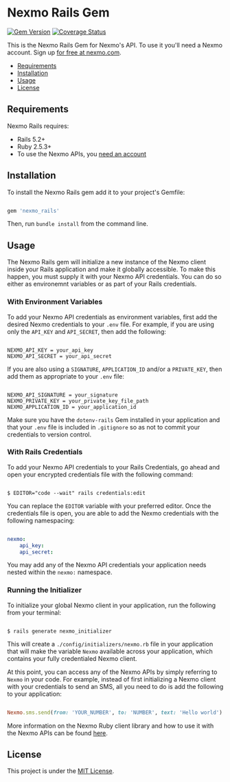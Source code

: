 # Nexmo Rails Gem

[![Gem Version](https://badge.fury.io/rb/nexmo_rails.svg)](https://badge.fury.io/rb/nexmo_rails) [![Coverage Status](https://coveralls.io/repos/github/Nexmo/nexmo-rails/badge.svg?branch=master)](https://coveralls.io/github/Nexmo/nexmo-rails?branch=master)

This is the Nexmo Rails Gem for Nexmo's API. To use it you'll
need a Nexmo account. Sign up [for free at nexmo.com](https://dashboard.nexmo.com/sign-up?utm_source=DEV_REL&utm_medium=github&utm_campaign=nexmo-rails).

* [Requirements](#requirements)
* [Installation](#installation)
* [Usage](#usage)
* [License](#license)

## Requirements

Nexmo Rails requires: 

* Rails 5.2+
* Ruby 2.5.3+
* To use the Nexmo APIs, you [need an account](https://dashboard.nexmo.com/sign-up?utm_source=DEV_REL&utm_medium=github&utm_campaign=nexmo-rails)

## Installation

To install the Nexmo Rails gem add it to your project's Gemfile:

```ruby

gem 'nexmo_rails'

```

Then, run `bundle install` from the command line.

## Usage

The Nexmo Rails gem will initialize a new instance of the Nexmo client inside your Rails application and make it globally accessible. To make this happen, you must supply it with your Nexmo API credentials. You can do so either as environemnt variables or as part of your Rails credentials.

### With Environment Variables 

To add your Nexmo API credentials as environment variables, first add the desired Nexmo credentials to your `.env` file. For example, if you are using only the `API_KEY` and `API_SECRET`, then add the following:

```

NEXMO_API_KEY = your_api_key
NEXMO_API_SECRET = your_api_secret

```

If you are also using a `SIGNATURE`, `APPLICATION_ID` and/or a `PRIVATE_KEY`, then add them as appropriate to your `.env` file:

```

NEXMO_API_SIGNATURE = your_signature
NEXMO_PRIVATE_KEY = your_private_key_file_path
NEXMO_APPLICATION_ID = your_application_id

```

Make sure you have the `dotenv-rails` Gem installed in your application and that your `.env` file is included in `.gitignore` so as not to commit your credentials to version control. 

### With Rails Credentials

To add your Nexmo API credentials to your Rails Credentials, go ahead and open your encrypted credentials file with the following command:

```console

$ EDITOR="code --wait" rails credentials:edit

```

You can replace the `EDITOR` variable with your preferred editor. Once the credentials file is open, you are able to add the Nexmo credentials with the following namespacing:

```yaml

nexmo:
    api_key:
    api_secret:

```

You may add any of the Nexmo API credentials your application needs nested within the `nexmo:` namespace.

### Running the Initializer

To initialize your global Nexmo client in your application, run the following from your terminal:

```console

$ rails generate nexmo_initializer

```

This will create a `./config/initializers/nexmo.rb` file in your application that will make the variable `Nexmo` available across your application, which contains your fully credentialed Nexmo client.

At this point, you can access any of the Nexmo APIs by simply referring to `Nexmo` in your code. For example, instead of first initializing a Nexmo client with your credentials to send an SMS, all you need to do is add the following to your application:

```ruby

Nexmo.sms.send(from: 'YOUR_NUMBER', to: 'NUMBER', text: 'Hello world')

```

More information on the Nexmo Ruby client library and how to use it with the Nexmo APIs can be found [here](https://github.com/Nexmo/nexmo-ruby).

## License

This project is under the [MIT License](LICENSE).
